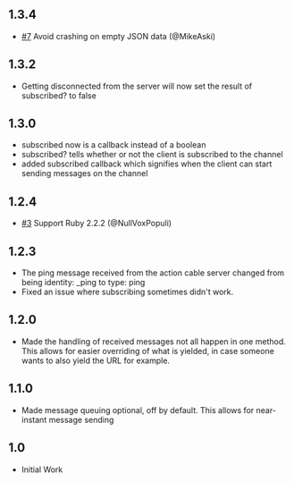 ## 1.3.4
* [#7](https://github.com/NullVoxPopuli/action_cable_client/pull/7) Avoid crashing on empty JSON data (@MikeAski)

## 1.3.2
* Getting disconnected from the server will now set the result of subscribed? to false

## 1.3.0
* subscribed now is a callback instead of a boolean
* subscribed? tells whether or not the client is subscribed to the channel
* added subscribed callback which signifies when the client can start sending messages on the channel

## 1.2.4
* [#3](https://github.com/NullVoxPopuli/action_cable_client/pull/3) Support Ruby 2.2.2 (@NullVoxPopuli)

## 1.2.3
* The ping message received from the action cable server changed from being identity: _ping to type: ping
* Fixed an issue where subscribing sometimes didn't work.

## 1.2.0
* Made the handling of received messages not all happen in one method. This allows for easier overriding of what is yielded, in case someone wants to also yield the URL for example.

## 1.1.0
* Made message queuing optional, off by default. This allows for near-instant message sending

## 1.0
* Initial Work
